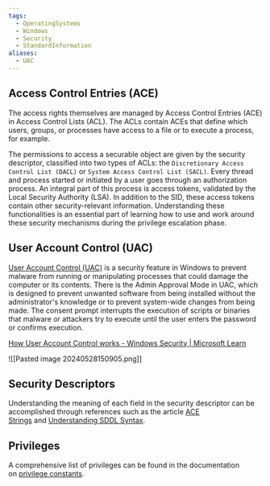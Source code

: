 ```yaml
---
tags:
  - OperatingSystems
  - Windows
  - Security
  - StandardInformation
aliases:
  - UAC
---
```


## Access Control Entries (ACE)

The access rights themselves are managed by Access Control Entries (ACE) in Access Control Lists (ACL). The ACLs contain ACEs that define which users, groups, or processes have access to a file or to execute a process, for example.

The permissions to access a securable object are given by the security descriptor, classified into two types of ACLs: the `Discretionary Access Control List (DACL)` or `System Access Control List (SACL)`. Every thread and process started or initiated by a user goes through an authorization process. An integral part of this process is access tokens, validated by the Local Security Authority (LSA). In addition to the SID, these access tokens contain other security-relevant information. Understanding these functionalities is an essential part of learning how to use and work around these security mechanisms during the privilege escalation phase.


## User Account Control (UAC)

[User Account Control (UAC)](https://docs.microsoft.com/en-us/windows/security/identity-protection/user-account-control/how-user-account-control-works) is a security feature in Windows to prevent malware from running or manipulating processes that could damage the computer or its contents. There is the Admin Approval Mode in UAC, which is designed to prevent unwanted software from being installed without the administrator's knowledge or to prevent system-wide changes from being made.
The consent prompt interrupts the execution of scripts or binaries that malware or attackers try to execute until the user enters the password or confirms execution.

[How User Account Control works - Windows Security | Microsoft Learn](https://learn.microsoft.com/en-us/windows/security/application-security/application-control/user-account-control/how-it-works)

![[Pasted image 20240528150905.png]]


## Security Descriptors

Understanding the meaning of each field in the security descriptor can be accomplished through references such as the article [ACE Strings](https://docs.microsoft.com/en-us/windows/win32/secauthz/ace-strings?redirectedfrom=MSDN) and [Understanding SDDL Syntax](https://itconnect.uw.edu/wares/msinf/other-help/understanding-sddl-syntax/).

## Privileges 

A comprehensive list of privileges can be found in the documentation on [privilege constants](https://docs.microsoft.com/en-us/windows/win32/secauthz/privilege-constants).